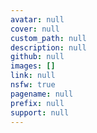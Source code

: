 ```yaml
---
avatar: null
cover: null
custom_path: null
description: null
github: null
images: []
link: null
nsfw: true
pagename: null
prefix: null
support: null
---
```

